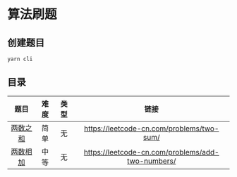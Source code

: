 # 算法刷题

## 创建题目

```shell
yarn cli
```

## 目录

|   题目   | 难度 | 类型 |                   链接                    |
| :------: | :--: | :--: | :---------------------------------------: |
| [两数之和](src/two-sum/README.md) | 简单 | 无 | https://leetcode-cn.com/problems/two-sum/ |
| [两数相加](src/add-two-numbers/README.md) | 中等 | 无 | https://leetcode-cn.com/problems/add-two-numbers/ || [无重复字符的最长子串](src/longest-substring-without-repeating-characters/README.md) | 中等 | 无 | https://leetcode-cn.com/problems/longest-substring-without-repeating-characters/ |